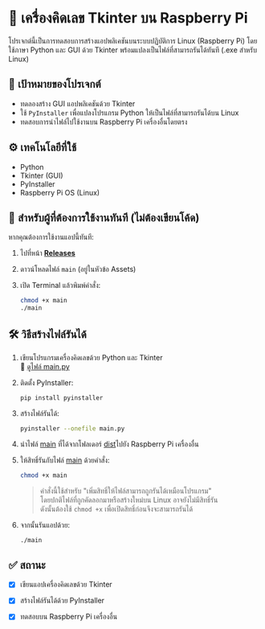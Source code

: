 # 🧮 เครื่องคิดเลข Tkinter บน Raspberry Pi

โปรเจกต์นี้เป็นการทดสอบการสร้างแอปพลิเคชันบนระบบปฏิบัติการ Linux (Raspberry Pi) โดยใช้ภาษา Python และ GUI ด้วย Tkinter พร้อมแปลงเป็นไฟล์ที่สามารถรันได้ทันที (.exe สำหรับ Linux)

## 🎯 เป้าหมายของโปรเจกต์

- ทดลองสร้าง GUI แอปพลิเคชันด้วย Tkinter
- ใช้ `PyInstaller` เพื่อแปลงโปรแกรม Python ให้เป็นไฟล์ที่สามารถรันได้บน Linux
- ทดสอบการนำไฟล์ไปใช้งานบน Raspberry Pi เครื่องอื่นโดยตรง

## ⚙️ เทคโนโลยีที่ใช้

- Python
- Tkinter (GUI)
- PyInstaller
- Raspberry Pi OS (Linux)

## 👥 สำหรับผู้ที่ต้องการใช้งานทันที (ไม่ต้องเขียนโค้ด)

หากคุณต้องการใช้งานแอปนี้ทันที:

1. ไปที่หน้า **[Releases](https://github.com/Chewrs/test-gui-on-raspberrypi/releases)**  
2. ดาวน์โหลดไฟล์ `main` (อยู่ในหัวข้อ Assets)

3. เปิด Terminal แล้วพิมพ์คำสั่ง:
   ```bash
   chmod +x main
   ./main

## 🛠 วิธีสร้างไฟล์รันได้

1. เขียนโปรแกรมเครื่องคิดเลขด้วย Python และ Tkinter  
   🔗 [ดูไฟล์ main.py](./main.py)

2. ติดตั้ง PyInstaller:
    ```bash
    pip install pyinstaller
    ```

3. สร้างไฟล์รันได้:
    ```bash
    pyinstaller --onefile main.py
    ```

4. นำไฟล์ [main](./dist/main) ที่ได้จากโฟลเดอร์ [dist](./dist)ไปยัง Raspberry Pi เครื่องอื่น

5. ให้สิทธิ์รันกับไฟล์  [main](./dist/main) ด้วยคำสั่ง:
    ```bash
    chmod +x main
    ```

   > คำสั่งนี้ใช้สำหรับ "เพิ่มสิทธิ์ให้ไฟล์สามารถถูกรันได้เหมือนโปรแกรม"  
   > โดยปกติไฟล์ที่ถูกคัดลอกมาหรือสร้างใหม่บน Linux อาจยังไม่มีสิทธิ์รัน  
   > ดังนั้นต้องใช้ `chmod +x` เพื่อเปิดสิทธิ์ก่อนจึงจะสามารถรันได้

6. จากนั้นรันแอปด้วย:
    ```bash
    ./main
    ```



## ✅ สถานะ

- [x] เขียนแอปเครื่องคิดเลขด้วย Tkinter
- [x] สร้างไฟล์รันได้ด้วย PyInstaller
- [x] ทดสอบบน Raspberry Pi เครื่องอื่น

